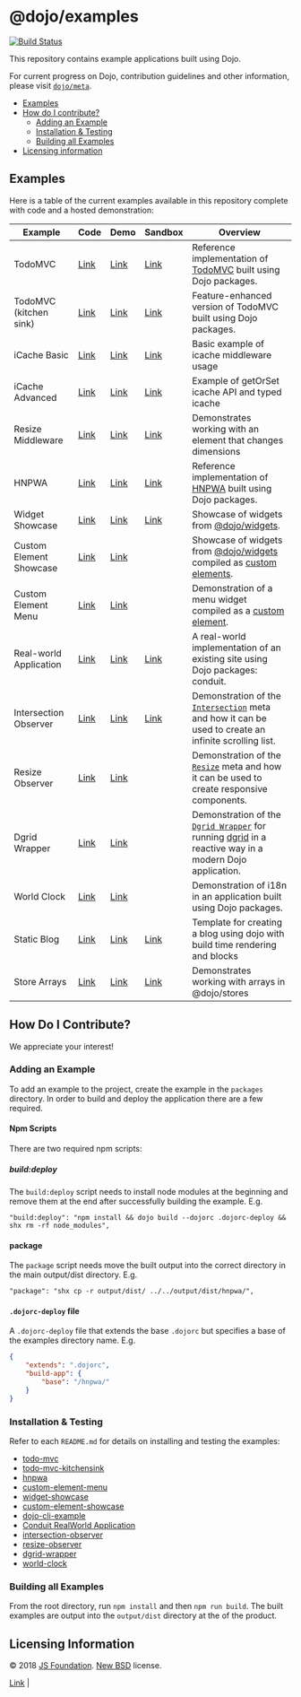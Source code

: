 # @dojo/examples

[![Build Status](https://travis-ci.org/dojo/examples.svg?branch=master)](https://travis-ci.org/dojo/examples)

This repository contains example applications built using Dojo.

For current progress on Dojo, contribution guidelines and other information, please visit [`dojo/meta`](https://github.com/dojo/meta).

-   [Examples](#examples)
-   [How do I contribute?](#how-do-i-contribute)
    -   [Adding an Example](#adding-an-example)
    -   [Installation & Testing](#installation--testing)
    -   [Building all Examples](#building-all-examples)
-   [Licensing information](#licensing-information)

## Examples

Here is a table of the current examples available in this repository complete with code and a hosted demonstration:

| Example                 | Code                                       | Demo                                                     | Sandbox                                                                                          | Overview                                                                                                                                                                                    |
| ----------------------- | ------------------------------------------ | -------------------------------------------------------- | ------------------------------------------------------------------------------------------------ | ------------------------------------------------------------------------------------------------------------------------------------------------------------------------------------------- |
| TodoMVC                 | [Link](./pacakges/todo-mvc)                | [Link](https://examples.dojo.io/todo-mvc)                | [Link](https://codesandbox.io/s/github/dojo/examples/tree/master/packages/todo-mvc)              | Reference implementation of [TodoMVC](http://todomvc.com/) built using Dojo packages.                                                                                                       |
| TodoMVC (kitchen sink)  | [Link](./pacakges/todo-mvc-kitchensink)    | [Link](https://examples.dojo.io/todo-mvc-kitchensink)    | [Link](https://codesandbox.io/s/github/dojo/examples/tree/master/packages/todo-mvc-kitchensink)  | Feature-enhanced version of TodoMVC built using Dojo packages.                                                                                                                              |
| iCache Basic            | [Link](./pacakges/icache-basic)            | [Link](https://examples.dojo.io/icache-basic)            | [Link](https://codesandbox.io/s/github/dojo/examples/tree/master/packages/icache-basic)          | Basic example of icache middleware usage                                                                                                                                                    |
| iCache Advanced         | [Link](./pacakges/icache-advanced)         | [Link](https://examples.dojo.io/icache-advanced)         | [Link](https://codesandbox.io/s/github/dojo/examples/tree/master/packages/icache-advanced)       | Example of getOrSet icache API and typed icache                                                                                                                                             |
| Resize Middleware       | [Link](./pacakges/resize-middleware)       | [Link](https://examples.dojo.io/resize-middleware)       | [Link](https://codesandbox.io/s/github/dojo/examples/tree/master/packages/resize-middleware)     | Demonstrates working with an element that changes dimensions                                                                                                                                |
| HNPWA                   | [Link](./pacakges/hnpwa)                   | [Link](https://examples.dojo.io/hnpwa)                   | [Link](https://codesandbox.io/s/github/dojo/examples/tree/master/packages/hnpwa)                 | Reference implementation of [HNPWA](https://hnpwa.com/) built using Dojo packages.                                                                                                          |
| Widget Showcase         | [Link](./pacakges/widget-showcase)         | [Link](https://examples.dojo.io/widget-showcase)         | [Link](https://codesandbox.io/s/github/dojo/examples/tree/master/packages/widget-showcase)       | Showcase of widgets from [@dojo/widgets](https://github.com/dojo/widgets).                                                                                                                  |
| Custom Element Showcase | [Link](./pacakges/custom-element-showcase) | [Link](https://examples.dojo.io/custom-element-showcase) |                                                                                                  | Showcase of widgets from [@dojo/widgets](https://github.com/dojo/widgets) compiled as [custom elements](https://developer.mozilla.org/en-US/docs/Web/Web_Components/Using_custom_elements). |
| Custom Element Menu     | [Link](./pacakges/custom-element-menu)     | [Link](https://examples.dojo.io/custom-element-menu)     |                                                                                                  | Demonstration of a menu widget compiled as a [custom element](https://developer.mozilla.org/en-US/docs/Web/Web_Components/Using_custom_elements).                                           |
| Real-world Application  | [Link](./pacakges/realworld)               | [Link](https://examples.dojo.io/realworld)               | [Link](https://codesandbox.io/s/github/dojo/examples/tree/master/packages/realworld)             | A real-world implementation of an existing site using Dojo packages: conduit.                                                                                                               |
| Intersection Observer   | [Link](./pacakges/intersection-observer)   | [Link](https://examples.dojo.io/intersection-observer/)  | [Link](https://codesandbox.io/s/github/dojo/examples/tree/master/packages/intersection-observer) | Demonstration of the [`Intersection`](https://github.com/dojo/widget-core#intersection) meta and how it can be used to create an infinite scrolling list.                                   |
| Resize Observer         | [Link](./pacakges/resize-observer)         | [Link](https://examples.dojo.io/resize-observer/)        |                                                                                                  | Demonstration of the [`Resize`](https://github.com/dojo/widget-core#resize) meta and how it can be used to create responsive components.                                                    |
| Dgrid Wrapper           | [Link](./pacakges/dgrid-wrapper)           | [Link](https://examples.dojo.io/dgrid-wrapper)           |                                                                                                  | Demonstration of the [`Dgrid Wrapper`](https://github.com/dojo/interop/tree/master/packages/src/dgrid) for running [dgrid](http://dgrid.io) in a reactive way in a modern Dojo application. |
| World Clock             | [Link](./pacakges/world-clock)             | [Link](https://examples.dojo.io/world-clock)             |                                                                                                  | Demonstration of i18n in an application built using Dojo packages.                                                                                                                          |
| Static Blog             | [Link](./pacakges/static-blog)             | [Link](https://examples.dojo.io/static-blog)             | [Link](https://codesandbox.io/s/github/dojo/examples/tree/master/packages/static-blog)           | Template for creating a blog using dojo with build time rendering and blocks                                                                                                                |
| Store Arrays            | [Link](./pacakges/store-arrays)            | [Link](https://examples.dojo.io/store-arrays)            | [Link](https://codesandbox.io/s/github/dojo/examples/tree/master/packages/store-arrays)          | Demonstrates working with arrays in @dojo/stores                                                                                                                                            |

## How Do I Contribute?

We appreciate your interest!

### Adding an Example

To add an example to the project, create the example in the `packages` directory. In order to build and deploy the application there are a few required.

#### Npm Scripts

There are two required npm scripts:

##### build:deploy

The `build:deploy` script needs to install node modules at the beginning and remove them at the end after successfully building the example. E.g.

```
"build:deploy": "npm install && dojo build --dojorc .dojorc-deploy && shx rm -rf node_modules",
```

#### package

The `package` script needs move the built output into the correct directory in the main output/dist directory. E.g.

```
"package": "shx cp -r output/dist/ ../../output/dist/hnpwa/",
```

#### `.dojorc-deploy` file

A `.dojorc-deploy` file that extends the base `.dojorc` but specifies a base of the examples directory name. E.g.

```json
{
	"extends": ".dojorc",
	"build-app": {
		"base": "/hnpwa/"
	}
}
```

### Installation & Testing

Refer to each `README.md` for details on installing and testing the examples:

-   [todo-mvc](./pacakges/todo-mvc/README.md)
-   [todo-mvc-kitchensink](./pacakges/todo-mvc-kitchensink/README.md)
-   [hnpwa](./pacakges/hnpwa/README.md)
-   [custom-element-menu](./pacakges/custom-element-menu/README.md)
-   [widget-showcase](./pacakges/widget-showcase/README.md)
-   [custom-element-showcase](./pacakges/custom-element-showcase/README.md)
-   [dojo-cli-example](./pacakges/dojo-cli-example/README.md)
-   [Conduit RealWorld Application](./pacakges/realworld/README.md)
-   [intersection-observer](./pacakges/intersection-observer/README.md)
-   [resize-observer](./pacakges/resize-observer/README.md)
-   [dgrid-wrapper](./pacakges/dgrid-wrapper/README.md)
-   [world-clock](./pacakges/world-clock/README.md)

### Building all Examples

From the root directory, run `npm install` and then `npm run build`. The built examples are output into the `output/dist` directory at the of the product.

## Licensing Information

© 2018 [JS Foundation](https://js.foundation/). [New BSD](http://opensource.org/licenses/BSD-3-Clause) license.

[Link](https://codesandbox.io/s/github/dojo/examples/tree/master/packages/todo-mvc) |

